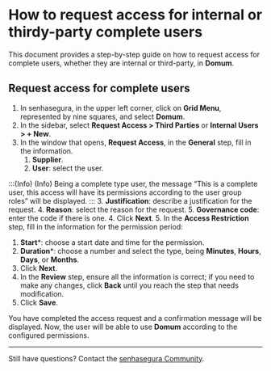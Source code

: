 # How to request access for internal or thirdy-party complete users

This document provides a step-by-step guide on how to request access for complete users, whether they are internal or third-party, in **Domum**.

## **Request access for complete users**

1. In senhasegura, in the upper left corner, click on **Grid Menu**, represented by nine squares, and select **Domum**.
2. In the sidebar, select **Request Access > Third Parties** or **Internal Users > + New**.
3. In the window that opens, **Request Access**, in the **General** step, fill in the information.
   1. **Supplier**.
   2. **User**: select the user.
<!-- Fix callout -->
:::(Info) (Info)
Being a complete type user, the message “This is a complete user, this access will have its permissions according to the user group roles” will be displayed.
:::
   3. **Justification**: describe a justification for the request.
   4. **Reason**: select the reason for the request.
   5. **Governance code**: enter the code if there is one.
4. Click **Next**.
5. In the **Access Restriction** step, fill in the information for the permission period:
   1. **Start***: choose a start date and time for the permission.
   2. **Duration***: choose a number and select the type, being **Minutes**, **Hours**, **Days**, or **Months**.
6. Click **Next**.
7. In the **Review** step, ensure all the information is correct; if you need to make any changes, click **Back** until you reach the step that needs modification.
8. Click **Save**.

You have completed the access request and a confirmation message will be displayed. Now, the user will be able to use **Domum** according to the configured permissions.

---

Still have questions? Contact the [senhasegura Community](https://community.senhasegura.io/).
